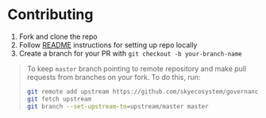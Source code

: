 # Contributing

1. Fork and clone the repo
1. Follow [README](https://github.com/skyecosystem/governance-portal-v2#readme) instructions for setting up repo locally
1. Create a branch for your PR with `git checkout -b your-branch-name`

> To keep `master` branch pointing to remote repository and make
> pull requests from branches on your fork. To do this, run:
>
> ```sh
> git remote add upstream https://github.com/skyecosystem/governance-portal-v2.git
> git fetch upstream
> git branch --set-upstream-to=upstream/master master
> ```
